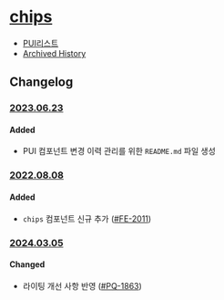 # [chips](https://rxc.atlassian.net/browse/FE-2011)
  * [PUI리스트](../README.md)
  * [Archived History](https://www.notion.so/rxc/Chips-479361dfa4e0476fa8ebc1e524beeb47?pvs=4)

## Changelog

### [2023.06.23](https://rxc.atlassian.net/browse/FE-3326)
#### Added 
  * PUI 컴포넌트 변경 이력 관리를 위한 `README.md` 파일 생성

### [2022.08.08](https://github.com/rxcompany/fe-mobile/commit/b053c9502a68362fd0ddeeef7c0b01257a10a655)
#### Added 
  * `chips` 컴포넌트 신규 추가 ([#FE-2011](https://rxc.atlassian.net/browse/FE-2011))

### [2024.03.05](https://rxc.atlassian.net/browse/FE-4119)
#### Changed
  * 라이팅 개선 사항 반영 ([#PQ-1863](https://rxc.atlassian.net/browse/PQ-1863))

